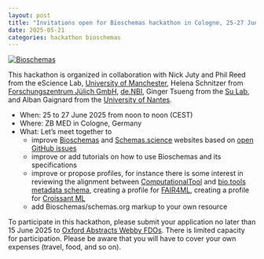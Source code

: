 ```yaml
---
layout: post
title: "Invitations open for Bioschemas hackathon in Cologne, 25-27 June 2025"
date: 2025-05-21
categories: hackathon bioschemas
---
```


[![Bioschemas](https://esciencelab.org.uk/images/logo/bioschemas.svg)](https://esciencelab.org.uk/activities/bioschemas/)

This hackathon is organized in collaboration with Nick Juty and Phil Reed from the eScience Lab, [University of Manchester](https://www.manchester.ac.uk/), Helena Schnitzer from [Forschungszentrum Jülich GmbH](https://www.fz-juelich.de/en), [de.NBI](https://www.denbi.de/), Ginger Tsueng from the [Su Lab](https://sulab.org/), and Alban Gaignard from the [University of Nantes](https://www.univ-nantes.fr/).

- When: 25 to 27 June 2025 from noon to noon (CEST)
- Where: ZB MED in Cologne, Germany
- What: Let’s meet together to 
  - improve [Bioschemas](https://bioschemas.org/) and [Schemas.science](https://schemas.science/) websites based on [open GitHub issues](https://github.com/BioSchemas/specifications/issues?q=is%3Aissue%20state%3Aopen%20label%3Awebsite)
  - improve or add tutorials on how to use Bioschemas and its specifications
  - improve or propose profiles, for instance there is some interest in reviewing the alignment between [ComputationalTool](https://bioschemas.org/profiles/ComputationalTool/1.0-RELEASE) and [bio.tools metadata schema](https://biotools.readthedocs.io/), creating a profile for [FAIR4ML](https://w3id.org/fari4ml), creating a profile for [Croissant ML](https://github.com/mlcommons/croissant/blob/main/docs/croissant-spec.md)
  - add Bioschemas/schemas.org markup to your own resource


To participate in this hackathon, please submit your application no later than 15 June 2025 to [Oxford Abstracts Webby FDOs](https://app.oxfordabstracts.com/stages/78918/submitter). There is limited capacity for participation. Please be aware that you will have to cover your own expenses (travel, food, and so on). 
